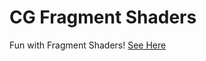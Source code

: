 # CG Fragment Shaders
Fun with Fragment Shaders!
<a href="tran6854.github.io/cg-fragmentshaders/">See Here</a>
